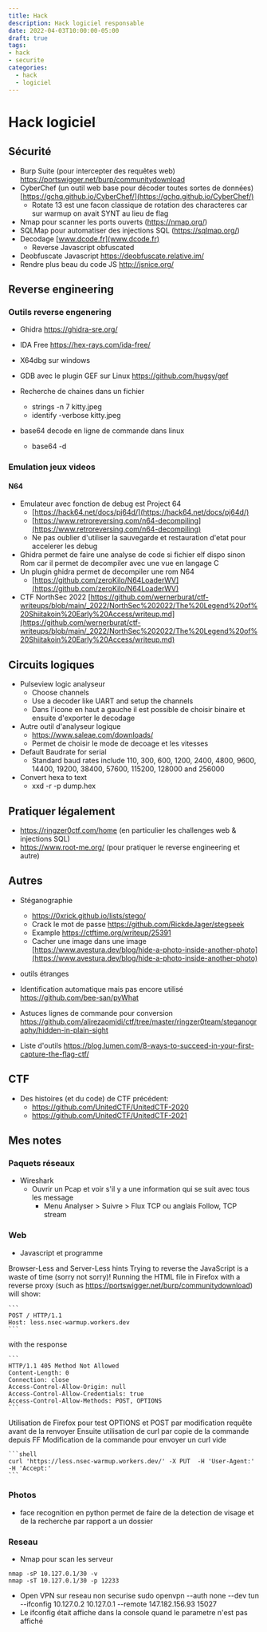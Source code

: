```yaml
---
title: Hack
description: Hack logiciel responsable
date: 2022-04-03T10:00:00-05:00
draft: true
tags:
- hack
- securite
categories:
  - hack
  - logiciel
---
```

# Hack logiciel

## Sécurité

* Burp Suite (pour intercepter des requêtes web) https://portswigger.net/burp/communitydownload
* CyberChef (un outil web base pour décoder toutes sortes de données) [https://gchq.github.io/CyberChef/](https://gchq.github.io/CyberChef/)
  * Rotate 13 est une facon classique de rotation des characteres car sur warmup on avait SYNT au lieu de flag
* Nmap pour scanner les ports ouverts (https://nmap.org/) 
* SQLMap pour automatiser des injections SQL (https://sqlmap.org/)
* Decodage [www.dcode.fr](www.dcode.fr)
  * Reverse Javascript obfuscated
* Deobfuscate Javascript https://deobfuscate.relative.im/
* Rendre plus beau du code JS http://jsnice.org/

## Reverse engineering

### Outils reverse engenering

* Ghidra https://ghidra-sre.org/
* IDA Free https://hex-rays.com/ida-free/
* X64dbg sur windows
* GDB avec le plugin GEF sur Linux https://github.com/hugsy/gef

* Recherche de chaines dans un fichier
  * strings -n 7 kitty.jpeg
  * identify -verbose kitty.jpeg
* base64 decode en ligne de commande dans linux
  * base64 -d

### Emulation jeux videos

#### N64
* Emulateur avec fonction de debug est Project 64
  * [https://hack64.net/docs/pj64d/](https://hack64.net/docs/pj64d/)
  * [https://www.retroreversing.com/n64-decompiling](https://www.retroreversing.com/n64-decompiling)
  * Ne pas oublier d'utiliser la sauvegarde et restauration d'etat pour accelerer les debug
* Ghidra permet de faire une analyse de code si fichier elf dispo sinon Rom car il permet de decompiler avec une vue en langage C
* Un plugin ghidra permet de decompiler une rom N64
  * [https://github.com/zeroKilo/N64LoaderWV](https://github.com/zeroKilo/N64LoaderWV)
* CTF NorthSec 2022 [https://github.com/wernerburat/ctf-writeups/blob/main/_2022/NorthSec%202022/The%20Legend%20of%20Shiitakoin%20Early%20Access/writeup.md](https://github.com/wernerburat/ctf-writeups/blob/main/_2022/NorthSec%202022/The%20Legend%20of%20Shiitakoin%20Early%20Access/writeup.md)

## Circuits logiques

* Pulseview logic analyseur
  * Choose channels
  * Use a decoder like UART and setup the channels
  * Dans l'icone en haut a gauche il est possible de choisir binaire et ensuite d'exporter le decodage 
* Autre outil d'analyseur logique
  * https://www.saleae.com/downloads/
  * Permet de choisir le mode de decoage et les vitesses
* Default Baudrate for serial
  * Standard baud rates include 110, 300, 600, 1200, 2400, 4800, 9600, 14400, 19200, 38400, 57600, 115200, 128000 and 256000
* Convert hexa to text
  * xxd -r -p dump.hex

## Pratiquer légalement

* https://ringzer0ctf.com/home (en particulier les challenges web & injections SQL)
* https://www.root-me.org/ (pour pratiquer le reverse engineering et autre)

## Autres

* Stéganographie
  * https://0xrick.github.io/lists/stego/
  * Crack le mot de passe https://github.com/RickdeJager/stegseek
  * Example https://ctftime.org/writeup/25391
  * Cacher une image dans une image [https://www.avestura.dev/blog/hide-a-photo-inside-another-photo](https://www.avestura.dev/blog/hide-a-photo-inside-another-photo)

* outils étranges
 * Identification automatique mais pas encore utilisé https://github.com/bee-san/pyWhat
* Astuces lignes de commande pour conversion https://github.com/alirezaomidi/ctf/tree/master/ringzer0team/steganography/hidden-in-plain-sight


* Liste d'outils https://blog.lumen.com/8-ways-to-succeed-in-your-first-capture-the-flag-ctf/


## CTF

* Des histoires (et du code) de CTF précédent:
  * https://github.com/UnitedCTF/UnitedCTF-2020
  * https://github.com/UnitedCTF/UnitedCTF-2021


## Mes notes

### Paquets réseaux

* Wireshark
  * Ouvrir un Pcap et voir s'il y a une information qui se suit avec tous les message
    * Menu Analyser > Suivre > Flux TCP ou anglais Follow, TCP stream

### Web

* Javascript et programme

Browser-Less and Server-Less hints
  Trying to reverse the JavaScript is a waste of time (sorry not sorry)!
  Running the HTML file in Firefox with a reverse proxy (such as https://portswigger.net/burp/communitydownload) will show:

    ```
    POST / HTTP/1.1
    Host: less.nsec-warmup.workers.dev
    ```

  with the response

    ```
    HTTP/1.1 405 Method Not Allowed
    Content-Length: 0
    Connection: close
    Access-Control-Allow-Origin: null
    Access-Control-Allow-Credentials: true
    Access-Control-Allow-Methods: POST, OPTIONS
    ```

  Utilisation de Firefox pour test OPTIONS et POST par modification requête avant de la renvoyer
  Ensuite utilisation de curl par copie de la commande depuis FF
  Modification de la commande pour envoyer un curl vide


    ```shell
    curl 'https://less.nsec-warmup.workers.dev/' -X PUT  -H 'User-Agent:' -H 'Accept:'
    ```


### Photos

* face recognition en python permet de faire de la detection de visage et de la recherche par rapport a un dossier

### Reseau

* Nmap pour scan les serveur
```shell
nmap -sP 10.127.0.1/30 -v
nmap -sT 10.127.0.1/30 -p 12233
```

* Open VPN sur reseau non securise
sudo openvpn --auth none --dev tun --ifconfig 10.127.0.2 10.127.0.1  --remote 147.182.156.93 15027
 * Le ifconfig était affiche dans la console quand le parametre n'est pas affiché